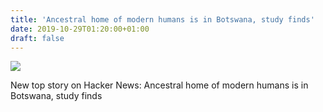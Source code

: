 ```yaml
---
title: 'Ancestral home of modern humans is in Botswana, study finds'
date: 2019-10-29T01:20:00+01:00
draft: false
---
```


![](https://ifttt.com/images/no_image_card.png)  

New top story on Hacker News: Ancestral home of modern humans is in Botswana, study finds